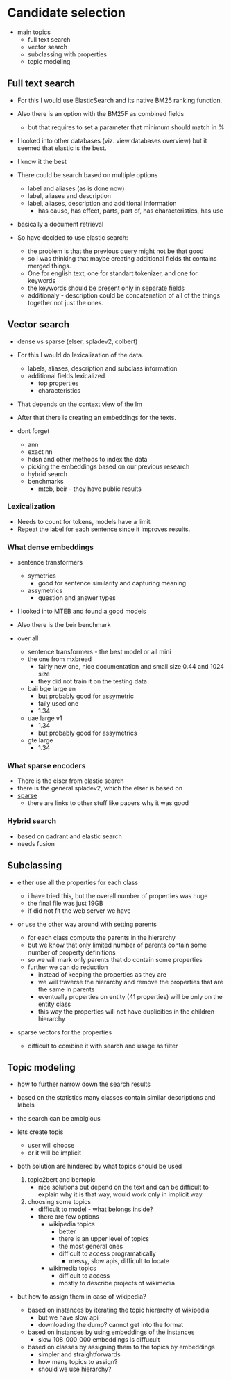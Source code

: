 # Candidate selection

- main topics
  - full text search
  - vector search
  - subclassing with properties
  - topic modeling

## Full text search

- For this I would use ElasticSearch and its native BM25 ranking function.
- Also there is an option with the BM25F as combined fields
  - but that requires to set a parameter that minimum should match in %
- I looked into other databases (viz. view databases overview) but it seemed that elastic is the best.
- I know it the best

- There could be search based on multiple options
  - label and aliases (as is done now)
  - label, aliases and description
  - label, aliases, description and additional information  
    - has cause, has effect, parts, part of, has characteristics, has use

- basically a document retrieval
- So have decided to use elastic search:
  - the problem is that the previous query might not be that good
  - so i was thinking that maybe creating additional fields tht contains merged things.
  - One for english text, one for standart tokenizer, and one for keywords
  - the keywords should be present only in separate fields
  - additionaly - description could be concatenation of all of the things together not just the ones.

## Vector search

- dense vs sparse (elser, spladev2, colbert)

- For this I would do lexicalization of the data.
  - labels, aliases, description and subclass information
  - additional fields lexicalized
    - top properties
    - characteristics
- That depends on the context view of the lm
- After that there is creating an embeddings for the texts.

- dont forget 
  - ann
  - exact nn
  - hdsn and other methods to index the data
  - picking the embeddings based on our previous research
  - hybrid search
  - benchmarks
    - mteb, beir - they have public results

### Lexicalization

- Needs to count for tokens, models have a limit
- Repeat the label for each sentence since it improves results.

### What dense embeddings 

- sentence transformers
  - symetrics
    - good for sentence similarity and capturing meaning
  - assymetrics
    - question and answer types

- I looked into MTEB and found a good models
- Also there is the beir benchmark

- over all 
  - sentence transformers - the best model or all mini
  - the one from mxbread
    - fairly new one, nice documentation and small size 0.44 and 1024 size
    - they did not train it on the testing data
  - baii bge large en
    - but probably good for assymetric
    - faily used one
    - 1.34
  - uae large v1
    - 1.34
    - but probably good for assymetrics
  - gte large
    - 1.34

### What sparse encoders

- There is the elser from elastic search
- there is the general spladev2, which the elser is based on
- [sparse](https://qdrant.tech/articles/sparse-vectors/)
  - there are links to other stuff like papers why it was good

### Hybrid search

- based on qadrant and elastic search
- needs fusion

## Subclassing 

- either use all the properties for each class
  - i have tried this, but the overall number of properties was huge
  - the final file was just 19GB
  - if did not fit the web server we have

- or use the other way around with setting parents
  - for each class compute the parents in the hierarchy
  - but we know that only limited number of parents contain some number of property definitions
  - so we will mark only parents that do contain some properties
  - further we can do reduction
    - instead of keeping the properties as they are
    - we will traverse the hierarchy and remove the properties that are the same in parents
    - eventually properties on entity (41 properties) will be only on the entity class
    - this way the properties will not have duplicities in the children hierarchy

- sparse vectors for the properties
  - difficult to combine it with search and usage as filter

## Topic modeling

- how to further narrow down the search results
- based on the statistics many classes contain similar descriptions and labels
- the search can be ambigious

- lets create topis
  - user will choose
  - or it will be implicit

- both solution are hindered by what topics should be used
  1. topic2bert and bertopic
     - nice solutions but depend on the text and can be difficult to explain why it is that way, would work only in implicit way
  2. choosing some topics
     - difficult to model - what belongs inside?
     - there are few options
       - wikipedia topics
         - better
         - there is an upper level of topics
         - the most general ones
         - difficult to access programatically
           - messy, slow apis, difficult to locate
       - wikimedia topics
         - difficult to access
         - mostly to describe projects of wikimedia   

- but how to assign them in case of wikipedia?
  - based on instances by iterating the topic hierarchy of wikipedia
    - but we have slow api
    - downloading the dump? cannot get into the format
  - based on instances by using embeddings of the instances
    - slow 108_000_000 embeddings is diffucult
  - based on classes by assigning them to the topics by embeddings
    - simpler and straightforwards
    - how many topics to assign?
    - should we use hierarchy?